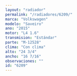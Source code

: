 ```yaml
---
layout: "radiador"
permalink: "/radiadores/6209/"
marca: "Volkswagen"
modelo: "Saveiro"
ano: "2015"
motor: "L4 1.6"
transmision: "Estándar"
parte: "M-12528"
clima: "Con clima"
alto: "24 3/4"
ancho: "16 7/16"
observaciones: ""
id: "6209"
---
```


